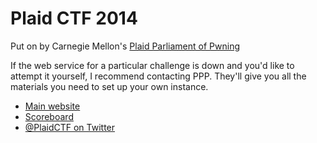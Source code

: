 # Plaid CTF 2014
Put on by Carnegie Mellon's [Plaid Parliament of Pwning](http://pwning.net)

If the web service for a particular challenge is down and you'd like to attempt it yourself, I recommend contacting PPP. They'll give you all the materials you need to set up your own instance.

* [Main website](http://play.plaidctf.com/)
* [Scoreboard](http://play.plaidctf.com/scoreboard)
* [@PlaidCTF on Twitter](https://twitter.com/PlaidCTF)
